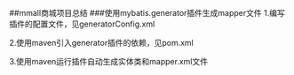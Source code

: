 ##mmall商城项目总结
###使用mybatis.generator插件生成mapper文件
1.编写插件的配置文件，见generatorConfig.xml

2.使用maven引入generator插件的依赖，见pom.xml

3.使用maven运行插件自动生成实体类和mapper.xml文件



